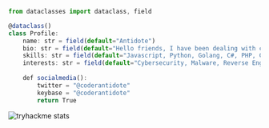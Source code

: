 ```javascript
from dataclasses import dataclass, field

@dataclass()
class Profile:
    name: str = field(default="Antidote")
    bio: str = field(default="Hello friends, I have been dealing with cybersecurity and software since 2012.")
    skills: str = field(default="Javascript, Python, Golang, C#, PHP, C/C++, Micro C/BSC/PAS, Pascal")
    interests: str = field(default="Cybersecurity, Malware, Reverse Eng.,Software Dev.")
    
    def socialmedia():
        twitter = "@coderantidote"
        keybase = "@coderantidote"
        return True
```
![tryhackme stats](https://raw.githubusercontent.com/coderantidote/coderantidote/master/assets/thm_propic.png)
